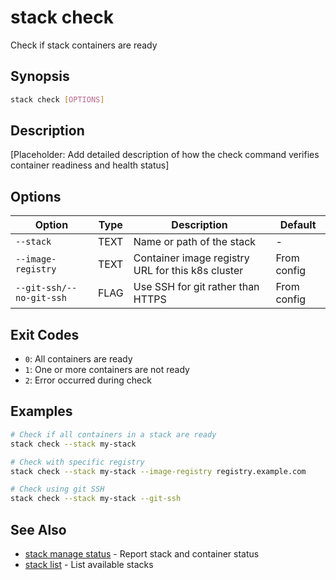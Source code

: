 # stack check

Check if stack containers are ready

## Synopsis

```bash
stack check [OPTIONS]
```

## Description

[Placeholder: Add detailed description of how the check command verifies container readiness and health status]

## Options

| Option | Type | Description | Default |
|--------|------|-------------|---------|
| `--stack` | TEXT | Name or path of the stack | - |
| `--image-registry` | TEXT | Container image registry URL for this k8s cluster | From config |
| `--git-ssh/--no-git-ssh` | FLAG | Use SSH for git rather than HTTPS | From config |

## Exit Codes

- `0`: All containers are ready
- `1`: One or more containers are not ready
- `2`: Error occurred during check

## Examples

```bash
# Check if all containers in a stack are ready
stack check --stack my-stack

# Check with specific registry
stack check --stack my-stack --image-registry registry.example.com

# Check using git SSH
stack check --stack my-stack --git-ssh
```

## See Also

- [stack manage status](manage.md#status) - Report stack and container status
- [stack list](list.md) - List available stacks
